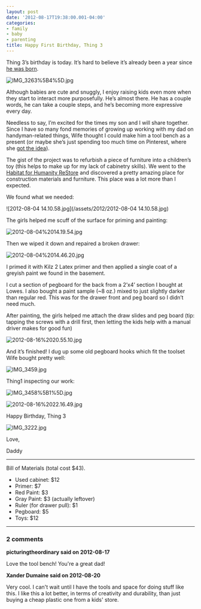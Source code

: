 ```yaml
---
layout: post
date: '2012-08-17T19:38:00.001-04:00'
categories:
- family
- baby
- parenting
title: Happy First Birthday, Thing 3
---
```



Thing 3’s birthday is today. It’s hard to believe it’s already been a year since [he was born](../../2011/08/birth-story-thing-3.html).

![IMG_3263%5B4%5D.jpg](/assets/2012/IMG_3263%5B4%5D.jpg)

Although babies are cute and snuggly, I enjoy raising kids even more when they start to interact more purposefully. He’s almost there. He has a couple words, he can take a couple steps, and he’s becoming more expressive every day.

Needless to say, I’m excited for the times my son and I will share together. Since I have so many fond memories of growing up working with my dad on handyman-related things, Wife thought I could make him a tool bench as a present (or maybe she’s just spending too much time on Pinterest, where she [got the idea](http://pinterest.com/pin/184577284698686013/)).

The gist of the project was to refurbish a piece of furniture into a children’s toy (this helps to make up for my lack of cabinetry skills). We went to the [Habitat for Humanity ReStore](http://www.habitat.org/restores/default.aspx) and discovered a pretty amazing place for construction materials and furniture. This place was a lot more than I expected.

We found what we needed:

![2012-08-04 14.10.58.jpg](/assets/2012/2012-08-04 14.10.58.jpg)

The girls helped me scuff of the surface for priming and painting:  

![2012-08-04%2014.19.54.jpg](/assets/2012/2012-08-04%2014.19.54.jpg)  

Then we wiped it down and repaired a broken drawer:

![2012-08-04%2014.46.20.jpg](/assets/2012/2012-08-04%2014.46.20.jpg)

I primed it with Kilz 2 Latex primer and then applied a single coat of a greyish paint we found in the basement.

I cut a section of pegboard for the back from a 2’x4’ section I bought at Lowes. I also bought a paint sample (~8 oz.) mixed to just slightly darker than regular red. This was for the drawer front and peg board so I didn’t need much.

After painting, the girls helped me attach the draw slides and peg board (tip: tapping the screws with a drill first, then letting the kids help with a manual driver makes for good fun)

![2012-08-16%2020.55.10.jpg](/assets/2012/2012-08-16%2020.55.10.jpg)

And it’s finished! I dug up some old pegboard hooks which fit the toolset Wife bought pretty well:

![IMG_3459.jpg](/assets/2012/IMG_3459.jpg)

Thing1 inspecting our work:

![IMG_3458%5B1%5D.jpg](/assets/2012/IMG_3458%5B1%5D.jpg)

![2012-08-16%2022.16.49.jpg](/assets/2012/2012-08-16%2022.16.49.jpg)

Happy Birthday, Thing 3

![IMG_3222.jpg](/assets/2012/IMG_3222.jpg)    

Love,   

Daddy  <hr />

Bill of Materials (total cost $43).  <ul>   <li>Used cabinet: $12</li>    <li>Primer: $7</li>    <li>Red Paint: $3</li>    <li>Gray Paint: $3 (actually leftover)</li>    <li>Ruler (for drawer pull): $1</li>    <li>Pegboard: $5</li>    <li>Toys: $12</li> </ul>

---

### 2 comments

**picturingtheordinary said on 2012-08-17**

Love the tool bench! You're a great dad!

**Xander Dumaine said on 2012-08-20**

Very cool. I can't wait until I have the tools and space for doing stuff like this. I like this a lot better, in terms of creativity and durability, than just buying a cheap plastic one from a kids' store.

